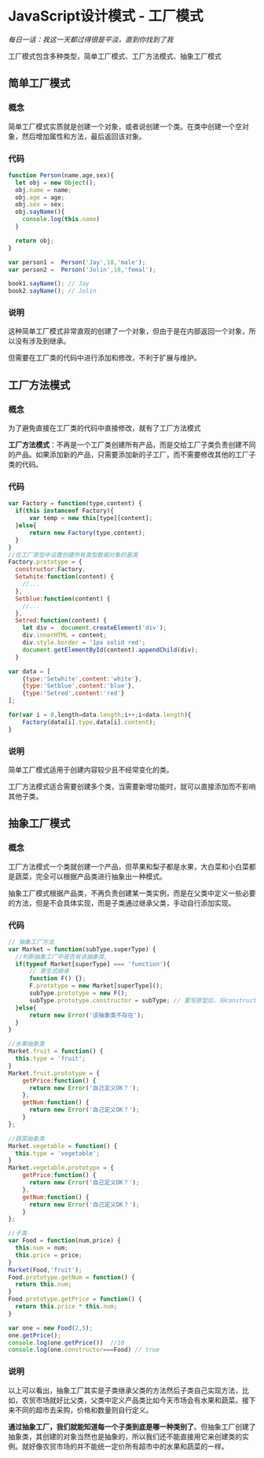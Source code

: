 # JavaScript设计模式 - 工厂模式

*每日一话：我这一天都过得很是平淡，直到你找到了我*

工厂模式包含多种类型，简单工厂模式、工厂方法模式、抽象工厂模式

## 简单工厂模式

### 概念

简单工厂模式实质就是创建一个对象，或者说创建一个类。在类中创建一个空对象，然后增加属性和方法，最后返回该对象。

### 代码

```javascript
function Person(name,age,sex){
  let obj = new Object();
  obj.name = name;
  obj.age = age;
  obj.sex = sex;
  obj.sayName(){
    console.log(this.name)
  }

  return obj;
}

var person1 =  Person('Jay',18,'male');
var person2 =  Person('Jolin',18,'femal');

book1.sayName(); // Jay
book2.sayName(); // Jolin
```

### 说明

这种简单工厂模式非常直观的创建了一个对象，但由于是在内部返回一个对象，所以没有涉及到继承。

但需要在工厂类的代码中进行添加和修改，不利于扩展与维护。

## 工厂方法模式

### 概念

为了避免直接在工厂类的代码中直接修改，就有了工厂方法模式


**工厂方法模式**：不再是一个工厂类创建所有产品，而是交给工厂子类负责创建不同的产品。如果添加新的产品，只需要添加新的子工厂，而不需要修改其他的工厂子类的代码。

### 代码

```javascript
var Factory = function(type,content) {
  if(this instanceof Factory){
      var temp = new this[type][content];
  }else{
      return new Factory(type,content);
  }
}
//在工厂原型中设置创建所有类型数据对象的基类
Factory.prototype = {
  constructor:Factory,
  Setwhite:function(content) {
    //...
  },
  Setblue:function(content) {
    //...
  },
  Setred:function(content) {
    let div =  document.createElement('div');
    div.innerHTML = content;
    div.style.border = '1px solid red';
    document.getElementById(content).appendChild(div);   
  }

var data = [
    {type:'Setwhite',content:'white'},
    {type:'Setblue',content:'blue'},
    {type:'Setred',content:'red'}
];

for(var i = 0,length=data.length;i++;i<data.length){
    Factory(data[i].type,data[i].content);
}
```

### 说明

简单工厂模式适用于创建内容较少且不经常变化的类。

工厂方法模式适合需要创建多个类，当需要新增功能时，就可以直接添加而不影响其他子类。

## 抽象工厂模式

### 概念

工厂方法模式一个类就创建一个产品，但苹果和梨子都是水果，大白菜和小白菜都是蔬菜，完全可以根据产品类进行抽象出一种模式。

抽象工厂模式根据产品类，不再负责创建某一类实例，而是在父类中定义一些必要的方法，但是不会具体实现，而是子类通过继承父类，手动自行添加实现。

### 代码

```javascript
// 抽象工厂方法
var Market = function(subType,superType) {
  //判断抽象工厂中是否有该抽象类, 
  if(typeof Market[superType] === 'function'){
      // 寄生式继承
      function F() {};
      F.prototype = new Market[superType]();
      subType.prototype = new F();
      subType.prototype.constructor = subType; // 重写原型后，将constructor重新指回去
  }else{
      return new Error('该抽象类不存在');
  }
}

//水果抽象类
Market.fruit = function() {
  this.type = 'fruit';
}
Market.fruit.prototype = {
    getPrice:function() {
      return new Error('自己定义OK？');
    },
    getNum:function() {
      return new Error('自己定义OK？');
    }
};

//蔬菜抽象类
Market.vegetable = function() {
  this.type = 'vegetable';
}
Market.vegetable.prototype = {
    getPrice:function() {
      return new Error('自己定义OK？');
    },
    getNum:function() {
      return new Error('自己定义OK？');
    }
};

//子类
var Food = function(num,price) {
  this.num = num;
  this.price = price;
}
Market(Food,'fruit');
Food.prototype.getNum = function() {
  return this.num;
}
Food.prototype.getPrice = function() {
  return this.price * this.num;
}

var one = new Food(2,5);
one.getPrice();
console.log(one.getPrice())  //10
console.log(one.constructor===Food) // true
```

### 说明

以上可以看出，抽象工厂其实是子类继承父类的方法然后子类自己实现方法，比如，农贸市场就好比父类，父类中定义产品类比如今天市场会有水果和蔬菜。接下来不同的超市去采购，价格和数量则自行定义。

**通过抽象工厂，我们就能知道每一个子类到底是哪一种类别了**。但抽象工厂创建了抽象类，其创建的对象当然也是抽象的，所以我们还不能直接用它来创建类的实例。就好像农贸市场的并不能统一定价所有超市中的水果和蔬菜的一样。




